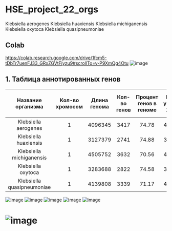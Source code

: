 # HSE_project_22_orgs
Klebsiella aerogenes
Klebsiella huaxiensis
Klebsiella michiganensis
Klebsiella oxytoca
Klebsiella quasipneumoniae
## Colab
https://colab.research.google.com/drive/1fcm5-tDbTr7uenFJ33_GRxZGVtFjyzu9#scrollTo=v-P9XmQg4Otu
![image](https://user-images.githubusercontent.com/61352475/173180743-a8e8c3f2-15d4-4d13-a2c2-c1b07b9ca760.png)

## 1. Таблица аннотированных генов
|Название организма             |Кол-во хромосом|Длина генома|Кол-во генов |Процент генов в геноме |Кол-во участков Z-ДНК|Кол-во участков Z-ДНК* |Общая длина участков Z-ДНК*  |
|:-----------------------------:|:-------------:|:----------:|:-----------:|:---------------------:|:---------------------:|:---------------------:|:---------------------------:|
|Klebsiella aerogenes      |1              |4096345     |3417         |74.78                  |4096345                |1848                   |18642                        |
|Klebsiella huaxiensis|1              |3127379     |2741         |74.88                  |3127379                |1191                   |11872                        |
|Klebsiella michiganensis |1              |4505752     |3632         |70.56                  |4563885                |1610                   |16364                        |
|Klebsiella oxytoca      |1              |3283688     |2822         |74.58                  |3283688                |1407                   |14016                        |
|Klebsiella quasipneumoniae|1              |4139808     |3339         |71.17                  |4139808                |1544                   |15588                        |
![image](https://user-images.githubusercontent.com/61352475/173182533-dfcab788-ce6c-4d6b-b61c-fb7cc066a9c1.png)
![image](https://user-images.githubusercontent.com/61352475/173182541-a3cf0222-c77f-4989-a6bc-55b1124fc556.png)
![image](https://user-images.githubusercontent.com/61352475/173182550-08af196b-23fe-48ad-ab19-c7feffce2294.png)
![image](https://user-images.githubusercontent.com/61352475/173182555-48993480-ff7e-46e6-84c0-41e68acf129f.png)
![image](https://user-images.githubusercontent.com/61352475/173182570-6fb07a0b-e223-4705-b710-87abbf820e89.png)
# ![image](https://user-images.githubusercontent.com/61352475/173187352-80318126-94e6-49d8-a3f0-bfc1a607e67d.png)
